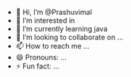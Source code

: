 - 👋 Hi, I’m @Prashuvimal
- 👀 I’m interested in
- 🌱 I’m currently learning java
- 💞️ I’m looking to collaborate on ...
- 📫 How to reach me ...
- 😄 Pronouns: ...
- ⚡ Fun fact: ...

<!---
Prashuvimal/Prashuvimal is a ✨ special ✨ repository because its `README.md` (this file) appears on your GitHub profile.
You can click the Preview link to take a look at your changes.
--->
